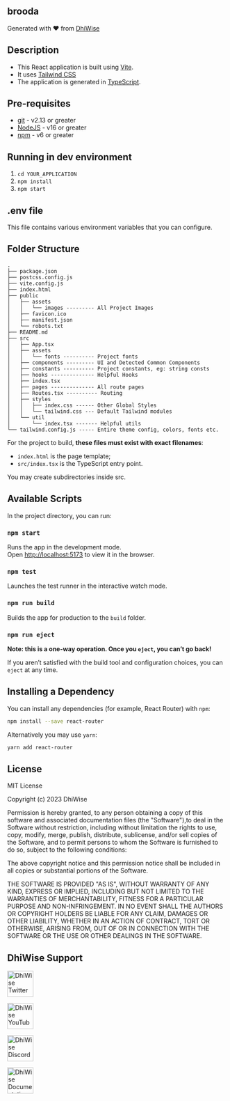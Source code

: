## brooda

Generated with ❤️ from [DhiWise](https://www.dhiwise.com)

## Description

- This React application is built using [Vite](https://vitejs.dev/).
- It uses [Tailwind CSS](https://tailwindcss.com/)
- The application is generated in [TypeScript](https://www.typescriptlang.org/).

## Pre-requisites

- [git](https://git-scm.com/) - v2.13 or greater
- [NodeJS](https://nodejs.org/en/) - v16 or greater
- [npm](https://www.npmjs.com/) - v6 or greater

## Running in dev environment

1.  `cd YOUR_APPLICATION`
2.  `npm install`
3.  `npm start`

## .env file

This file contains various environment variables that you can configure.

## Folder Structure

```
.
├── package.json
├── postcss.config.js
├── vite.config.js
├── index.html
├── public
│   ├── assets
│   │   └── images --------- All Project Images
│   ├── favicon.ico
│   ├── manifest.json
│   └── robots.txt
├── README.md
├── src
│   ├── App.tsx
│   ├── assets
│   │   └── fonts ---------- Project fonts
│   ├── components --------- UI and Detected Common Components
│   ├── constants ---------- Project constants, eg: string consts
│   ├── hooks -------------- Helpful Hooks
│   ├── index.tsx
│   ├── pages -------------- All route pages
│   ├── Routes.tsx ---------- Routing
│   ├── styles
│   │   ├── index.css ------ Other Global Styles
│   │   └── tailwind.css --- Default Tailwind modules
│   └── util
│       └── index.tsx ------- Helpful utils
└── tailwind.config.js ----- Entire theme config, colors, fonts etc.
```

For the project to build, **these files must exist with exact filenames**:

- `index.html` is the page template;
- `src/index.tsx` is the TypeScript entry point.

You may create subdirectories inside src.

## Available Scripts

In the project directory, you can run:

### `npm start`

Runs the app in the development mode.<br>
Open [http://localhost:5173](http://localhost:5173) to view it in the browser.

### `npm test`

Launches the test runner in the interactive watch mode.<br>

### `npm run build`

Builds the app for production to the `build` folder.<br>

### `npm run eject`

**Note: this is a one-way operation. Once you `eject`, you can’t go back!**

If you aren’t satisfied with the build tool and configuration choices, you can `eject` at any time.

## Installing a Dependency

You can install any dependencies (for example, React Router) with `npm`:

```sh
npm install --save react-router
```

Alternatively you may use `yarn`:

```sh
yarn add react-router
```

## License

MIT License

Copyright (c) 2023 DhiWise

Permission is hereby granted, to any person obtaining a copy of this software and associated documentation files (the "Software"),to deal in the Software without restriction, including without limitation the rights to use, copy, modify, merge, publish, distribute, sublicense, and/or sell copies of the Software, and to permit persons to whom the Software is furnished to do so, subject to the following conditions:

The above copyright notice and this permission notice shall be included in all copies or substantial portions of the Software.

THE SOFTWARE IS PROVIDED "AS IS", WITHOUT WARRANTY OF ANY KIND, EXPRESS OR IMPLIED, INCLUDING BUT NOT LIMITED TO THE WARRANTIES OF MERCHANTABILITY, FITNESS FOR A PARTICULAR PURPOSE AND NON-INFRINGEMENT. IN NO EVENT SHALL THE AUTHORS OR COPYRIGHT HOLDERS BE LIABLE FOR ANY CLAIM, DAMAGES OR OTHER LIABILITY, WHETHER IN AN ACTION OF CONTRACT, TORT OR OTHERWISE, ARISING FROM, OUT OF OR IN CONNECTION WITH THE SOFTWARE OR THE USE OR OTHER DEALINGS IN THE SOFTWARE.

## DhiWise Support

<a href="https://twitter.com/dhiwise"><img src="https://user-images.githubusercontent.com/35039342/55471524-8e24cb00-5627-11e9-9389-58f3d4419153.png" width="60" alt="DhiWise Twitter"></a>

<a href="https://www.youtube.com/c/DhiWise"><img src="https://cdn.vox-cdn.com/thumbor/0kpe316UpZWk53iw3bOLoJfF6hI=/0x0:1680x1050/1400x1400/filters:focal(706x391:974x659):format(gif)/cdn.vox-cdn.com/uploads/chorus_image/image/56414325/YTLogo_old_new_animation.0.gif" width="60" alt="DhiWise YouTube"></a>

<a href="https://discord.gg/UPhCetBkVu"><img src="https://user-images.githubusercontent.com/47489894/183043664-b01aac56-0372-458a-bde9-3f2a6bded21b.png" width="60" alt="DhiWise Discord"></a>

<a href="https://docs.dhiwise.com/docs/react/intro"><img src="https://global-uploads.webflow.com/618e36726d3c0f19c9284e56/62383865d5477f2e4f6b6e2e_main-monogram-p-500.png" width="60" alt="DhiWise Documentation"></a>
